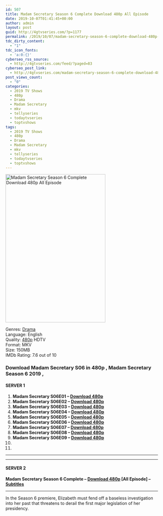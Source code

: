 ```yaml
---
id: 507
title: Madam Secretary Season 6 Complete Download 480p All Episode
date: 2019-10-07T01:41:45+00:00
author: admin
layout: post
guid: http://4gtvseries.com/?p=1177
permalink: /2019/10/07/madam-secretary-season-6-complete-download-480p-all-episode/
tdc_dirty_content:
  - "1"
tdc_icon_fonts:
  - 'a:0:{}'
cyberseo_rss_source:
  - http://4gtvseries.com/feed/?paged=83
cyberseo_post_link:
  - http://4gtvseries.com/madam-secretary-season-6-complete-download-480p-all-episode/
post_views_count:
  - "0"
categories:
  - 2019 TV Shows
  - 480p
  - Drama
  - Madam Secretary
  - mkv
  - tellyseries
  - todaytvseries
  - toptvshows
tags:
  - 2019 TV Shows
  - 480p
  - Drama
  - Madam Secretary
  - mkv
  - tellyseries
  - todaytvseries
  - toptvshows
---
```

<img loading="lazy" class="aligncenter" src="https://4.bp.blogspot.com/-8NqQRwMXU9g/XZqW3h5d4sI/AAAAAAAAAZA/wCeb95PE0OIDgrbwdm60pvNx_sE2_t8ogCK4BGAYYCw/s1600/Madam%2BSecretary%2BSeason%2B6.jpg" alt="Madam Secretary Season 6 Complete Download 480p All Episode" width="330" height="488" />

Genres:&nbsp;<a href="http://4gtvseries.com/tag/drama/" data-wpel-link="internal">Drama</a>  
Language: English  
Quality:&nbsp;<a href="http://4gtvseries.com/tag/480p/" data-wpel-link="internal">480p</a>&nbsp;HDTV  
Format: MKV  
Size: 150MB  
IMDb Rating: 7.6 out of 10

### **Download Madam Secretary S06 in 480p , Madam Secretary Season 6 2019 ,&nbsp;**

#### <span><strong>SERVER 1</strong></span>

  1. **Madam Secretary S06E01 – <a href="http://slink.dl480p.xyz/m5OhK9KP" data-wpel-link="external" target="_blank" rel="nofollow external noopener noreferrer" class="wpel-icon-left"><i class="wpel-icon fa fa-download" aria-hidden="true"></i>Download 480p</a>**
  2. **Madam Secretary S06E02 – <a href="http://slink.dl480p.xyz/bvLoNf7h" data-wpel-link="external" target="_blank" rel="nofollow external noopener noreferrer" class="wpel-icon-left"><i class="wpel-icon fa fa-download" aria-hidden="true"></i>Download 480p</a>**
  3. **Madam Secretary S06E03 – <a href="http://slink.dl480p.xyz/JzPgzt3f" data-wpel-link="external" target="_blank" rel="nofollow external noopener noreferrer" class="wpel-icon-left"><i class="wpel-icon fa fa-download" aria-hidden="true"></i>Download 480p</a>**
  4. **Madam Secretary S06E04 – <a href="http://slink.dl480p.xyz/iTlIoG" data-wpel-link="external" target="_blank" rel="nofollow external noopener noreferrer" class="wpel-icon-left"><i class="wpel-icon fa fa-download" aria-hidden="true"></i>Download 480p</a>**
  5. **Madam Secretary S06E05 – <a href="http://slink.dl480p.xyz/ehMO" data-wpel-link="external" target="_blank" rel="nofollow external noopener noreferrer" class="wpel-icon-left"><i class="wpel-icon fa fa-download" aria-hidden="true"></i>Download 480p</a>**
  6. **Madam Secretary S06E06 – <a href="http://slink.dl480p.xyz/6HVo8iC" data-wpel-link="external" target="_blank" rel="nofollow external noopener noreferrer" class="wpel-icon-left"><i class="wpel-icon fa fa-download" aria-hidden="true"></i>Download 480p</a>**
  7. **Madam Secretary S06E07 – <a href="http://slink.dl480p.xyz/fcgTT" data-wpel-link="external" target="_blank" rel="nofollow external noopener noreferrer" class="wpel-icon-left"><i class="wpel-icon fa fa-download" aria-hidden="true"></i>Download 480p</a>**
  8. **Madam Secretary S06E08 – <a href="http://slink.dl480p.xyz/kC5mo" data-wpel-link="external" target="_blank" rel="nofollow external noopener noreferrer" class="wpel-icon-left"><i class="wpel-icon fa fa-download" aria-hidden="true"></i>Download 480p</a>**
  9. **Madam Secretary S06E09 – <a href="http://slink.dl480p.xyz/FE6lFu" data-wpel-link="external" target="_blank" rel="nofollow external noopener noreferrer" class="wpel-icon-left"><i class="wpel-icon fa fa-download" aria-hidden="true"></i>Download 480p</a>**
 10. 
 11. 

* * *

* * *

#### <span><strong>SERVER 2</strong></span>

**Madam Secretary Season 6 Complete – <a href="http://dl480p.xyz/936/" data-wpel-link="external" target="_blank" rel="nofollow external noopener noreferrer" class="wpel-icon-left"><i class="wpel-icon fa fa-download" aria-hidden="true"></i>Download 480p</a> [All Episode] – <a href="https://subscene.com/subtitles/madam-secretary-sixth-season" data-wpel-link="external" target="_blank" rel="nofollow external noopener noreferrer" class="wpel-icon-left"><i class="wpel-icon fa fa-download" aria-hidden="true"></i>Subtitles</a>**

* * *

In the Season 6 premiere, Elizabeth must fend off a baseless investigation into her past that threatens to derail the first major legislation of her presidency.

<div align="center">
</div>